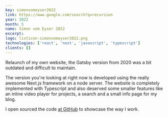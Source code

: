 ```yaml
---
key: simonvomeyser2022
link: https://www.google.com/search?q=recursion
year: 2022
month: 5
name: Simon vom Eyser 2022
excerpt:
logo: listicon-simonvomeyser2022.png
technologies: ['react', 'next', 'javascript', 'typescript']
clients: []
---
```


Relaunch of my own website, the Gatsby version from 2020 was a bit outdated and difficult to maintain.

The version you're looking at right now is developed using the really awesome Next.js framework on a node server. The website is completely implemented with Typescript and also deserved some smaller features like an inline video player for projects, a search and a small info page for my blog.

I open sourced the code [at GitHub](https://github.com/simonvomeyser/simonvomeyser.de) to showcase the way I work. 